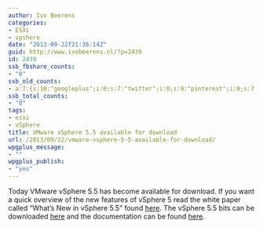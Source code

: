 ```yaml
---
author: Ivo Beerens
categories:
- ESXi
- vpshere
date: "2013-09-22T21:36:14Z"
guid: http://www.ivobeerens.nl/?p=2439
id: 2439
ssb_fbshare_counts:
- "0"
ssb_old_counts:
- a:7:{s:10:"googleplus";i:0;s:7:"twitter";i:0;s:9:"pinterest";i:0;s:7:"fbshare";i:0;s:8:"linkedin";i:0;s:6:"reddit";i:0;s:6:"tumblr";i:0;}
ssb_total_counts:
- "0"
tags:
- esxi
- vSphere
title: VMware vSphere 5.5 available for download
url: /2013/09/22/vmware-vsphere-5-5-available-for-download/
wpgplus_message:
- ""
wpgplus_publish:
- "yes"
---
```


Today VMware vSphere 5.5 has become available for download. If you want a quick overview of the new features of vSphere 5 read the white paper called “What’s New in vSphere 5.5” found [here](http://www.vmware.com/files/pdf/vsphere/VMware-vSphere-Platform-Whats-New.pdf). The vSphere 5.5 bits can be downloaded [here](https://my.vmware.com/web/vmware/info/slug/datacenter_cloud_infrastructure/vmware_vsphere/5_5) and the documentation can be found [here](http://www.vmware.com/support/pubs/vsphere-esxi-vcenter-server-pubs.html).

